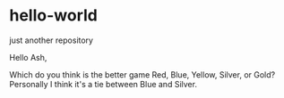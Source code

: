 # hello-world
just another repository

Hello Ash,

Which do you think is the better game Red, Blue, Yellow, Silver, or Gold?
Personally I think it's a tie between Blue and Silver.
